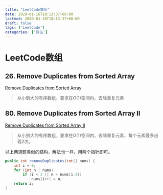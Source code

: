 ```yaml
---
title: "LeetCode数组"
date: 2020-01-16T10:13:37+08:00
lastmod: 2020-01-16T10:13:37+08:00
draft: false
tags: ['LeetCode']
categories: ['算法']
---
```


# LeetCode数组

## 26. Remove Duplicates from Sorted Array

[Remove Duplicates from Sorted Array](https://leetcode.com/problems/remove-duplicates-from-sorted-array/)

> 从小到大的有序数组，要求在$O(1)$空间内，去除重复元素

## 80. Remove Duplicates from Sorted Array II

[Remove Duplicates from Sorted Array II](https://leetcode.com/problems/remove-duplicates-from-sorted-array-ii/)

>从小到大的有序数组，要求在$O(1)$空间内，去除重复元素，每个元素最多出现2次。

以上两道题类似的结构，解法也一样，用两个指针即可。

```java
public int removeDuplicates(int[] nums) {
    int i = 0;
    for (int n : nums)
        if (i < 2 || n > nums[i-2])
            nums[i++] = n;
    return i;
}
```

